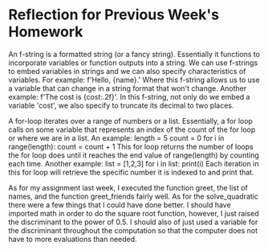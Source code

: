 # Reflection for Previous Week's Homework

An f-string is a formatted string (or a fancy string). Essentially it functions to incorporate variables or function outputs into a string. We can use f-strings to embed variables in strings and we can also specify characteristics of variables. For example: f'Hello, {name}.' Where this f-string allows us to use a variable that can change in a string format that won't change. Another example: f'The cost is {cost:.2f}'. In this f-string, not only do we embed a variable 'cost', we also specify to truncate its decimal to two places.

A for-loop iterates over a range of numbers or a list. Essentially, a for loop calls on some variable that represents an index of the count of the for loop or where we are in a list. An example: 
length = 5
count = 0
for i in range(length):
    count = count + 1
This for loop returns the number of loops the for loop does until it reaches the end value of range(length) by counting each time. Another example:
list = [1,2,3]
for i in list:
    print(i)
Each iteration in this for loop will retrieve the specific number it is indexed to and print that.

As for my assignment last week, I executed the function greet, the list of names, and the function greet_friends fairly well. As for the solve_quadratic there were a few things that I could have done better. I should have imported math in order to do the square root function, however, I just raised the discriminant to the power of 0.5. I should also of just used a variable for the discriminant throughout the computation so that the computer does not have to more evaluations than needed.